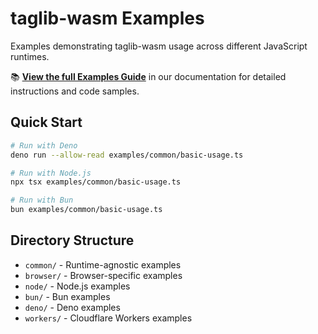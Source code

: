 # taglib-wasm Examples

Examples demonstrating taglib-wasm usage across different JavaScript runtimes.

📚
**[View the full Examples Guide](https://charleswiltgen.github.io/taglib-wasm/guide/examples.html)**
in our documentation for detailed instructions and code samples.

## Quick Start

```bash
# Run with Deno
deno run --allow-read examples/common/basic-usage.ts

# Run with Node.js  
npx tsx examples/common/basic-usage.ts

# Run with Bun
bun examples/common/basic-usage.ts
```

## Directory Structure

- `common/` - Runtime-agnostic examples
- `browser/` - Browser-specific examples
- `node/` - Node.js examples
- `bun/` - Bun examples
- `deno/` - Deno examples
- `workers/` - Cloudflare Workers examples
